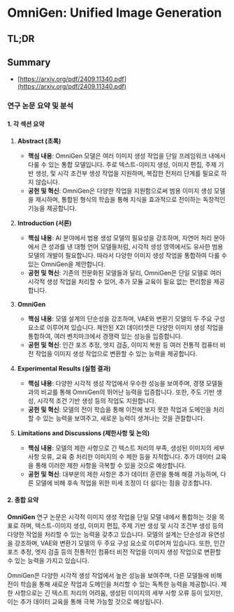 # OmniGen: Unified Image Generation
## TL;DR
## Summary
- [https://arxiv.org/pdf/2409.11340.pdf](https://arxiv.org/pdf/2409.11340.pdf)

### 연구 논문 요약 및 분석

#### 1. 각 섹션 요약
1. **Abstract (초록)**
    - **핵심 내용**: OmniGen 모델은 여러 이미지 생성 작업을 단일 프레임워크 내에서 다룰 수 있는 통합 모델입니다. 주로 텍스트-이미지 생성, 이미지 편집, 주제 기반 생성, 및 시각 조건부 생성 작업을 지원하며, 복잡한 전처리 단계를 필요로 하지 않습니다.
    - **공헌 및 혁신**: OmniGen은 다양한 작업을 지원함으로써 범용 이미지 생성 모델을 제시하며, 통합된 형식의 학습을 통해 지식을 효과적으로 전이하는 독창적인 기능을 제공합니다.

2. **Introduction (서론)**
    - **핵심 내용**: AI 분야에서 범용 생성 모델의 필요성을 강조하며, 자연어 처리 분야에서 큰 성과를 낸 대형 언어 모델들처럼, 시각적 생성 영역에서도 유사한 범용 모델의 개발이 필요합니다. 따라서 다양한 이미지 생성 작업을 통합하여 다룰 수 있는 OmniGen을 제안합니다.
    - **공헌 및 혁신**: 기존의 전문화된 모델들과 달리, OmniGen은 단일 모델로 여러 시각적 생성 작업을 처리할 수 있어, 추가 모듈 교육이 필요 없는 편리함을 제공합니다.

3. **OmniGen**
    - **핵심 내용**: 모델 설계의 단순성을 강조하며, VAE와 변환기 모델의 두 주요 구성 요소로 이루어져 있습니다. 제안된 X2I 데이터셋은 다양한 이미지 생성 작업을 통합하여, 여러 벤치마크에서 경쟁력 있는 성능을 입증합니다.
    - **공헌 및 혁신**: 인간 포즈 추정, 엣지 검출, 이미지 복원 등 여러 전통적 컴퓨터 비전 작업을 이미지 생성 작업으로 변환할 수 있는 능력을 제공합니다.

4. **Experimental Results (실험 결과)**
    - **핵심 내용**: 다양한 시각적 생성 작업에서 우수한 성능을 보여주며, 경쟁 모델들과의 비교를 통해 OmniGen의 뛰어난 능력을 입증합니다. 또한, 주도 기반 생성, 시각적 조건 기반 생성 등의 작업도 지원합니다.
    - **공헌 및 혁신**: 모델의 전이 학습을 통해 이전에 보지 못한 작업과 도메인을 처리할 수 있는 능력을 보여주고, 새로운 능력이 생겨나는 것을 관찰합니다.

5. **Limitations and Discussions (제한사항 및 논의)**
    - **핵심 내용**: 모델의 제한 사항으로 긴 텍스트 처리의 부족, 생성된 이미지의 세부 사항 오류, 교육 중 처리한 이미지의 수 제한 등을 지적합니다. 추가 데이터 교육을 통해 이러한 제한 사항을 극복할 수 있을 것으로 예상합니다.
    - **공헌 및 혁신**: 대부분의 제한 사항은 추가 데이터 훈련을 통해 해결 가능하며, 다른 모델에 비해 후속 작업을 위한 미세 조정이 더 쉽다는 점을 강조합니다.

#### 2. 종합 요약
**OmniGen** 연구 논문은 시각적 이미지 생성 작업을 단일 모델 내에서 통합하는 것을 목표로 하며, 텍스트-이미지 생성, 이미지 편집, 주제 기반 생성 및 시각 조건부 생성 등의 다양한 작업을 처리할 수 있는 능력을 갖추고 있습니다. 모델의 설계는 단순성과 유연성을 강조하며, VAE와 변환기 모델의 두 주요 구성 요소로 이루어져 있습니다. 또한, 인간 포즈 추정, 엣지 검출 등의 전통적인 컴퓨터 비전 작업을 이미지 생성 작업으로 변환할 수 있는 능력을 가지고 있습니다.

OmniGen은 다양한 시각적 생성 작업에서 높은 성능을 보여주며, 다른 모델들에 비해 전이 학습을 통해 새로운 작업과 도메인을 처리할 수 있는 독특한 능력을 제공합니다. 제한 사항으로는 긴 텍스트 처리의 어려움, 생성된 이미지의 세부 사항 오류 등이 있지만, 이는 추가 데이터 교육을 통해 극복 가능할 것으로 예상됩니다.